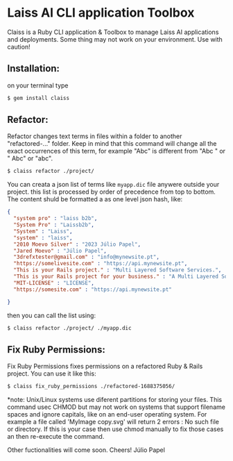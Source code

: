 # Laiss AI CLI application Toolbox
Claiss is a Ruby CLI application & Toolbox to manage Laiss AI applications and deployments. Some thing may not work on your environment. Use with caution!

## Installation:
on your terminal type
```sh
$ gem install claiss
```

## Refactor:
Refactor changes text terms in files within a folder to another "refactored-..." folder. Keep in mind that this command will change all the exact occurrences of this term, for example "Abc" is different from "Abc " or " Abc" or "abc".

```sh
$ claiss refactor ./project/ 
```

You can creata a json list of terms like ```myapp.dic``` file anywere outside your project. this list is processed by order of precedence from top to bottom. The content shuld be formatted a as one level json hash, like:

```json
{
  "system pro" : "laiss b2b",
  "System Pro" : "Laissb2b",
  "System" : "Laiss",
  "system" : "laiss",
  "2010 Moevo Silver" : "2023 Júlio Papel",
  "Jared Moevo" : "Júlio Papel",
  "3drefxtester@gmail.com" : "info@mynewsite.pt",
  "https://somelivesite.com" : "https://api.mynewsite.pt",
  "This is your Rails project." : "Multi Layered Software Services.",
  "This is your Rails project for your business." : "A Multi Layered Software Services ready to be deployed for any business.",
  "MIT-LICENSE" : "LICENSE",
  "https://somesite.com" : "https://api.mynewsite.pt"

}
```
then you can call the list using:

```sh
$ claiss refactor ./project/ ./myapp.dic
```

## Fix Ruby Permissions:
Fix Ruby Permissions fixes permissions on a refactored Ruby & Rails project.
You can use it like this:
```sh
$ claiss fix_ruby_permissions ./refactored-1688375056/
```
  *note: Unix/Linux systems use diferent partitions for storing your files. This command usec CHMOD but may not work on systems that support filename spaces and ignore capitals, like on an end-user operating system. For example a file called 'MyImage copy.svg' will return 2 errors : No such file or directory.
  If this is your case then use chmod manually to fix those cases an then re-execute the command.



Other fuctionalities will come soon.
Cheers!
Júlio Papel
